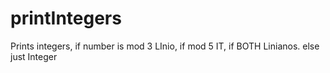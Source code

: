 # printIntegers
Prints integers, if number is mod 3 LInio, if mod 5 IT, if BOTH Linianos. else just Integer

